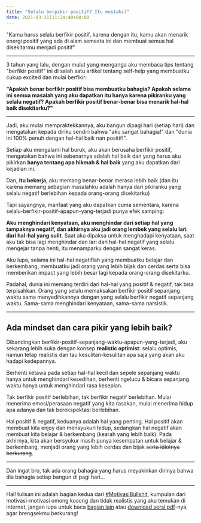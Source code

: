 ```yaml
---
title: "Selalu berpikir positif? Itu mustahil"
date: 2021-03-31T11:24:40+08:00
---
```


"Kamu harus selalu berfikir positif, karena dengan itu, kamu akan menarik energi positif yang ada di alam semesta ini dan membuat semua hal disekitarmu menjadi positif"

---

3 tahun yang lalu, dengan mulut yang menganga aku membaca tips tentang "berfikir positif" ini di salah satu artikel tentang self-help yang membuatku cukup excited dan mulai berfikir:

**"Apakah benar berfikir positif bisa membuatku bahagia? Apakah selama ini semua masalah yang aku dapatkan itu hanya karena pikiranku yang selalu negatif? Apakah berfikir positif benar-benar bisa menarik hal-hal baik disekitarku?"**

---

Jadi, aku mulai mempraktekkannya, aku bangun dipagi hari (setiap hari) dan mengatakan kepada diriku sendiri bahwa "aku sangat bahagia!" dan "dunia ini 100% penuh dengan hal-hal baik nan positif!".

Setiap aku mengalami hal buruk, aku akan berusaha berfikir positif, mengatakan bahwa ini sebenarnya adalah hal baik dan yang harus aku pikirkan **hanya tentang apa hikmah & hal baik** yang aku dapatkan dari kejadian ini.

Dan, **itu bekerja**, aku memang benar-benar merasa lebih baik (dan itu karena memang sebagian masalahku adalah hanya dari pikiranku yang selalu negatif berlebihan kepada orang-orang disekitarku)

Tapi sayangnya, manfaat yang aku dapatkan cuma sementara, karena selalu-berfikir-positif-apapun-yang-terjadi punya efek samping:

**Aku menghindari kenyataan, aku menghindar dari setiap hal yang tampaknya negatif, dan akhirnya aku jadi orang lembek yang selalu lari dari hal-hal yang sulit**. Saat aku dipaksa untuk menghadapi kenyataan, saat aku tak bisa lagi menghindar dan lari dari hal-hal negatif yang selalu mengejar tanpa henti, itu menamparku dengan sangat keras.

Aku lupa, selama ini hal-hal negatiflah yang membuatku belajar dan berkembang, membuatku jadi orang yang lebih bijak dan cerdas serta bisa memberikan impact yang lebih besar lagi kepada orang-orang disekitarku.

Padahal, dunia ini memang terdiri dari hal-hal yang positif & negatif, tak bisa terpisahkan. Orang yang selalu memaksakan berfikir positif sepanjang waktu sama menyedihkannya dengan yang selalu berfikir negatif sepanjang waktu. Sama-sama menghindari kenyataan, sama-sama narsistik.

---

## Ada mindset dan cara pikir yang lebih baik?

Dibandingkan berfikir-positif-sepanjang-waktu-apapun-yang-terjadi, aku sekarang lebih suka dengan konsep **realistic optimist**: selalu optimis, namun tetap realistis dan tau kesulitan-kesulitan apa saja yang akan aku hadapi kedepannya.

Berhenti ketawa pada setiap hal-hal kecil dan sepele sepanjang waktu hanya untuk menghindari kesedihan, berhenti ngelucu & bicara sepanjang waktu hanya untuk menghindari rasa kesepian.

Tak berfikir positif berlebihan, tak berfikir negatif berlebihan. Mulai menerima emosi/perasaan negatif yang kita rasakan, mulai menerima hidup apa adanya dan tak berekspektasi berlebihan.

Hal positif & negatif, keduanya adalah hal yang penting. Hal positif akan membuat kita enjoy dan mensyukuri hidup, sedangkan hal negatif akan membuat kita belajar & berkembang (kearah yang lebih baik). Pada akhirnya, kita akan bersyukur masih punya kesempatan untuk belajar & berkembang, menjadi orang yang lebih cerdas dan bijak ~~serta idiotnya berkurang~~.

---

Dan ingat bro, tak ada orang bahagia yang harus meyakinkan dirinya bahwa dia bahagia setiap bangun di pagi hari...

---

Hai! tulisan ini adalah bagian kedua dari [#MotivasiBullshit](/motivasi-bullshit/), kumpulan dari motivasi-motivasi omong kosong dan tidak realistis yang aku temukan di internet, jangan lupa untuk baca [bagian lain](/motivasi-bullshit/) atau [download versi pdf](https://www.dropbox.com/s/8ofiv8rzozttwp7/motivasibullshit.pdf?dl=0/)-nya, agar brengsekmu berkurang!
